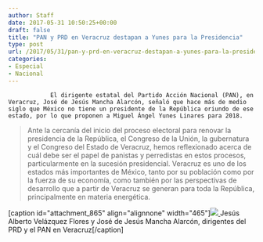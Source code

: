 ```yaml
---
author: Staff
date: 2017-05-31 10:50:25+00:00
draft: false
title: "PAN y PRD en Veracruz destapan a Yunes para la Presidencia"
type: post
url: /2017/05/31/pan-y-prd-en-veracruz-destapan-a-yunes-para-la-presidencia/
categories:
- Especial
- Nacional
---
```



				El dirigente estatal del Partido Acción Nacional (PAN), en Veracruz, José de Jesús Mancha Alarcón, señaló que hace más de medio siglo que México no tiene un presidente de la República oriundo de ese estado, por lo que proponen a Miguel Ángel Yunes Linares para 2018.


<blockquote>Ante la cercanía del inicio del proceso electoral para renovar la presidencia de la República, el Congreso de la Unión, la gubernatura y el Congreso del Estado de Veracruz, hemos reflexionado acerca de cuál debe ser el papel de panistas y perredistas en estos procesos, particularmente en la sucesión presidencial. Veracruz es uno de los estados más importantes de México, tanto por su población como por la fuerza de su economía, como también por las perspectivas de desarrollo que a partir de Veracruz se generan para toda la República, principalmente en materia energética.</blockquote>


[caption id="attachment_865" align="alignnone" width="465"][![](/uploads/2017/05/destape-yunes-300x200.jpg)
](/uploads/2017/05/destape-yunes.jpg) Jesús Alberto Velázquez Flores y José de Jesús Mancha Alarcón, dirigentes del PRD y el PAN en Veracruz[/caption]		
